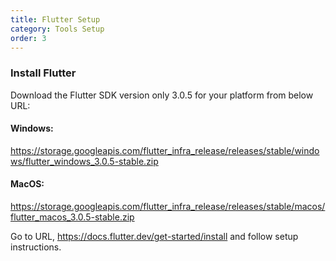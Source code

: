 ```yaml
---
title: Flutter Setup
category: Tools Setup
order: 3
---
```


### Install Flutter

Download the Flutter SDK version only 3.0.5 for your platform from below URL:

#### Windows: 
https://storage.googleapis.com/flutter_infra_release/releases/stable/windows/flutter_windows_3.0.5-stable.zip

#### MacOS:
https://storage.googleapis.com/flutter_infra_release/releases/stable/macos/flutter_macos_3.0.5-stable.zip

Go to URL, https://docs.flutter.dev/get-started/install and follow setup instructions.
